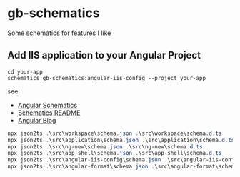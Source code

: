 # gb-schematics

Some schematics for features I like

## Add IIS application to your Angular Project

```
cd your-app
schematics gb-schematics:angular-iis-config --project your-app
```

see 

* [Angular Schematics](https://github.com/angular/angular-cli/tree/master/packages/schematics/angular)
* [Schematics README](https://github.com/angular/angular-cli/blob/master/packages/angular_devkit/schematics/README.md)
* [Angular Blog](https://blog.angular.io/schematics-an-introduction-dc1dfbc2a2b2)

```powershell
npx json2ts .\src\workspace\schema.json .\src\workspace\schema.d.ts
npx json2ts .\src\application\schema.json .\src\application\schema.d.ts
npx json2ts .\src\ng-new\schema.json .\src\ng-new\schema.d.ts
npx json2ts .\src\app-shell\schema.json .\src\app-shell\schema.d.ts
npx json2ts .\src\angular-iis-config\schema.json .\src\angular-iis-config\schema.d.ts
npx json2ts .\src\angular-format\schema.json .\src\angular-format\schema.d.ts
```